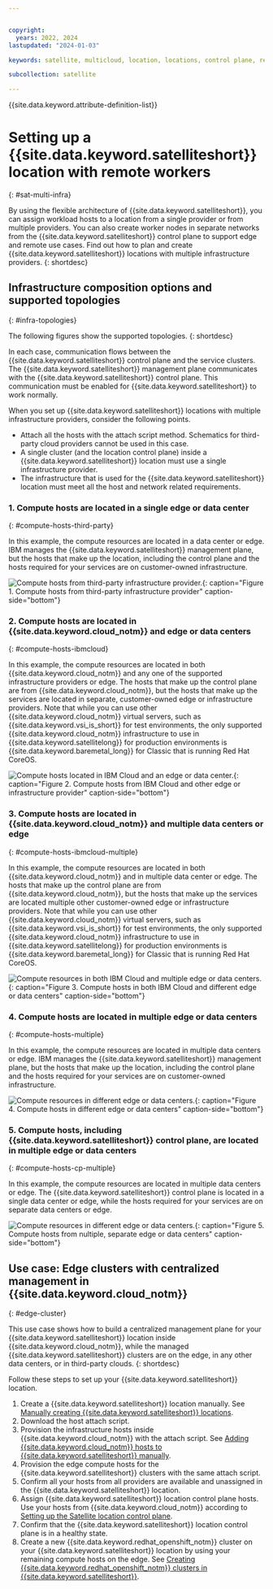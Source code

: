 ```yaml
---


copyright:
  years: 2022, 2024
lastupdated: "2024-01-03"

keywords: satellite, multicloud, location, locations, control plane, remote workers

subcollection: satellite

---
```


{{site.data.keyword.attribute-definition-list}}


# Setting up a {{site.data.keyword.satelliteshort}} location with remote workers
{: #sat-multi-infra}

By using the flexible architecture of {{site.data.keyword.satelliteshort}}, you can assign workload hosts to a location from a single provider or from multiple providers. You can also create worker nodes in separate networks from the {{site.data.keyword.satelliteshort}} control plane to support edge and remote use cases. Find out how to plan and create {{site.data.keyword.satelliteshort}} locations with multiple infrastructure providers.
{: shortdesc} 

## Infrastructure composition options and supported topologies
{: #infra-topologies}

The following figures show the supported topologies. 
{: shortdesc} 

In each case, communication flows between the {{site.data.keyword.satelliteshort}} control plane and the service clusters. The {{site.data.keyword.satelliteshort}} management plane communicates with the {{site.data.keyword.satelliteshort}} control plane. This communication must be enabled for {{site.data.keyword.satelliteshort}} to work normally.

When you set up {{site.data.keyword.satelliteshort}} locations with multiple infrastructure providers, consider the following points.

- Attach all the hosts with the attach script method. Schematics for third-party cloud providers cannot be used in this case.
- A single cluster (and the location control plane) inside a {{site.data.keyword.satelliteshort}} location must use a single infrastructure provider.
- The infrastructure that is used for the {{site.data.keyword.satelliteshort}} location must meet all the host and network related requirements.

### 1. Compute hosts are located in a single edge or data center
{: #compute-hosts-third-party}

In this example, the compute resources are located in a data center or edge. IBM manages the {{site.data.keyword.satelliteshort}} management plane, but the hosts that make up the location, including the control plane and the hosts required for your services are on customer-owned infrastructure.

![Compute hosts from third-party infrastructure provider.](images/topology-1.svg){: caption="Figure 1. Compute hosts from third-party infrastructure provider" caption-side="bottom"}

### 2. Compute hosts are located in {{site.data.keyword.cloud_notm}} and edge or data centers
{: #compute-hosts-ibmcloud}

In this example, the compute resources are located in both {{site.data.keyword.cloud_notm}} and any one of the supported infrastructure providers or edge. The hosts that make up the control plane are from {{site.data.keyword.cloud_notm}}, but the hosts that make up the services are located in separate, customer-owned edge or infrastructure providers. Note that while you can use other {{site.data.keyword.cloud_notm}} virtual servers, such as {{site.data.keyword.vsi_is_short}} for test environments, the only supported {{site.data.keyword.cloud_notm}} infrastructure to use in {{site.data.keyword.satellitelong}} for production environments is {{site.data.keyword.baremetal_long}} for Classic that is running Red Hat CoreOS.

![Compute hosts located in IBM Cloud and an edge or data center.](images/topology-2.svg){: caption="Figure 2. Compute hosts from IBM Cloud and other edge or infrastructure provider" caption-side="bottom"}

### 3. Compute hosts are located in {{site.data.keyword.cloud_notm}} and multiple data centers or edge
{: #compute-hosts-ibmcloud-multiple}

In this example, the compute resources are located in both {{site.data.keyword.cloud_notm}} and in multiple data center or edge. The hosts that make up the control plane are from {{site.data.keyword.cloud_notm}}, but the hosts that make up the services are located multiple other customer-owned edge or infrastructure providers. Note that while you can use other {{site.data.keyword.cloud_notm}} virtual servers, such as {{site.data.keyword.vsi_is_short}} for test environments, the only supported {{site.data.keyword.cloud_notm}} infrastructure to use in {{site.data.keyword.satellitelong}} for production environments is {{site.data.keyword.baremetal_long}} for Classic that is running Red Hat CoreOS.

![Compute resources in both IBM Cloud and multiple edge or data centers.](images/topology-3.svg){: caption="Figure 3. Compute hosts in both IBM Cloud and different edge or data centers" caption-side="bottom"}

### 4. Compute hosts are located in multiple edge or data centers
{: #compute-hosts-multiple}

In this example, the compute resources are located in multiple data centers or edge. IBM manages the {{site.data.keyword.satelliteshort}} management plane, but the hosts that make up the location, including the control plane and the hosts required for your services are on customer-owned infrastructure.

![Compute resources in different edge or data centers.](images/topology-4.svg){: caption="Figure 4. Compute hosts in different edge or data centers" caption-side="bottom"}

### 5. Compute hosts, including {{site.data.keyword.satelliteshort}} control plane, are located in multiple edge or data centers
{: #compute-hosts-cp-multiple}

In this example, the compute resources are located in multiple data centers or edge. The {{site.data.keyword.satelliteshort}} control plane is located in a single data center or edge, while the hosts required for your services are on separate data centers or edge.

![Compute resources in different edge or data centers.](images/topology-5.svg){: caption="Figure 5. Compute hosts from nultiple, separate edge or data centers" caption-side="bottom"}

## Use case: Edge clusters with centralized management in {{site.data.keyword.cloud_notm}}
{: #edge-cluster}

This use case shows how to build a centralized management plane for your {{site.data.keyword.satelliteshort}} location inside {{site.data.keyword.cloud_notm}}, while the managed {{site.data.keyword.satelliteshort}} clusters are on the edge, in any other data centers, or in third-party clouds.
{: shortdesc} 

Follow these steps to set up your {{site.data.keyword.satelliteshort}} location.

1. Create a {{site.data.keyword.satelliteshort}} location manually. See [Manually creating {{site.data.keyword.satelliteshort}} locations](/docs/satellite?topic=satellite-loc-manual-create).
2. Download the host attach script.
3. Provision the infrastructure hosts inside {{site.data.keyword.cloud_notm}} with the attach script. See [Adding {{site.data.keyword.cloud_notm}} hosts to {{site.data.keyword.satelliteshort}} manually](/docs/satellite?topic=satellite-ibm#ibm-host-attach).
4. Provision the edge compute hosts for the {{site.data.keyword.satelliteshort}} clusters with the same attach script.
5. Confirm all your hosts from all providers are available and unassigned in the {{site.data.keyword.satelliteshort}} location.
6. Assign {{site.data.keyword.satelliteshort}} location control plane hosts. Use your hosts from {{site.data.keyword.cloud_notm}} according to [Setting up the Satellite location control plane](/docs/satellite?topic=satellite-setup-control-plane).
7. Confirm that the {{site.data.keyword.satelliteshort}} location control plane is in a healthy state.
8. Create a new {{site.data.keyword.redhat_openshift_notm}} cluster on your {{site.data.keyword.satelliteshort}} location by using your remaining compute hosts on the edge. See [Creating {{site.data.keyword.redhat_openshift_notm}} clusters in {{site.data.keyword.satelliteshort}}](/docs/openshift?topic=openshift-satellite-clusters).

